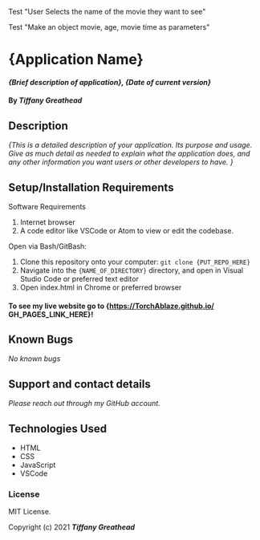 Test "User Selects the name of the movie they want to see"

Test "Make an object movie, age, movie time as parameters"

# {Application Name}

#### _{Brief description of application}, {Date of current version}_

#### By _**Tiffany Greathead**_

## Description

_{This is a detailed description of your application. Its purpose and usage. Give as much detail as needed to explain what the application does, and any other information you want users or other developers to have. }_

## Setup/Installation Requirements

Software Requirements

1. Internet browser
2. A code editor like VSCode or Atom to view or edit the codebase.

Open via Bash/GitBash:

1. Clone this repository onto your computer:
   `git clone {PUT_REPO_HERE}`
2. Navigate into the `{NAME_OF_DIRECTORY}` directory, and open in Visual Studio Code or preferred text editor
3. Open index.html in Chrome or preferred browser

#### To see my live website go to {https://TorchAblaze.github.io/ GH_PAGES_LINK_HERE}!

## Known Bugs

_No known bugs_

## Support and contact details

_Please reach out through my GitHub account._

## Technologies Used

- HTML
- CSS
- JavaScript
- VSCode

### License

MIT License.

Copyright (c) 2021 **_Tiffany Greathead_**

